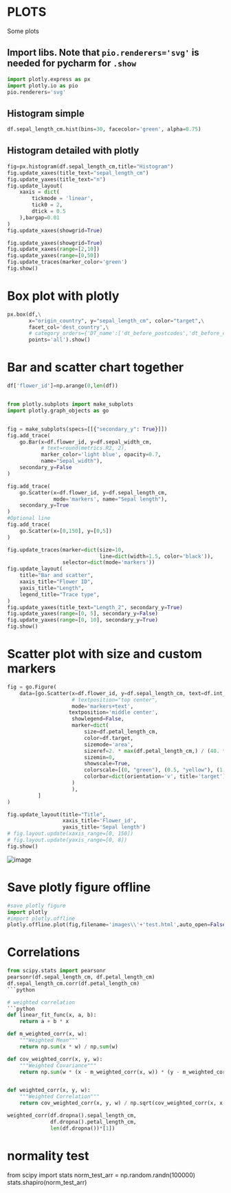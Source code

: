 # PLOTS

Some plots

## Import libs. Note that ```pio.renderers='svg'``` is needed for pycharm for ```.show```

```python
import plotly.express as px
import plotly.io as pio
pio.renderers='svg'
```

## Histogram simple
```python
df.sepal_length_cm.hist(bins=30, facecolor='green', alpha=0.75)
```

## Histogram detailed with plotly
```python
fig=px.histogram(df.sepal_length_cm,title="Histogram")
fig.update_xaxes(title_text="sepal_length_cm")
fig.update_yaxes(title_text="n")
fig.update_layout(
    xaxis = dict(
        tickmode = 'linear',
        tick0 = 2,
        dtick = 0.5
    ),bargap=0.01
)
fig.update_xaxes(showgrid=True)

fig.update_yaxes(showgrid=True)
fig.update_xaxes(range=[2,10])
fig.update_yaxes(range=[0,50])
fig.update_traces(marker_color='green')
fig.show()
```

# Box plot with plotly
```python
px.box(df,\
       x="origin_country", y="sepal_length_cm", color="target",\
       facet_col='dest_country',\
       # category_orders={'DT_name':['dt_before_postcodes','dt_before_corridor','dt']},\
       points='all').show()
```

# Bar and scatter chart together 

```python
df['flower_id']=np.arange(0,len(df))


from plotly.subplots import make_subplots
import plotly.graph_objects as go


fig = make_subplots(specs=[[{"secondary_y": True}]])
fig.add_trace(
    go.Bar(x=df.flower_id, y=df.sepal_width_cm,
           # text=round(metrics.R2, 2),
           marker_color='light blue', opacity=0.7,
           name="Sepal_width"),
    secondary_y=False
)

fig.add_trace(
    go.Scatter(x=df.flower_id, y=df.sepal_length_cm,
               mode='markers', name="Sepal length"),
    secondary_y=True
)
#Optional line
fig.add_trace(
    go.Scatter(x=[0,150], y=[0,5])
)

fig.update_traces(marker=dict(size=10,
                              line=dict(width=1.5, color='black')),
                  selector=dict(mode='markers'))
fig.update_layout(
    title="Bar and scatter",
    xaxis_title="Flower ID",
    yaxis_title="Length",
    legend_title="Trace type",
)
fig.update_yaxes(title_text="Length_2", secondary_y=True)
fig.update_yaxes(range=[0, 5], secondary_y=False)
fig.update_yaxes(range=[0, 10], secondary_y=True)
fig.show()
```
# Scatter plot with size and custom markers
```python
fig = go.Figure(
    data=[go.Scatter(x=df.flower_id, y=df.sepal_length_cm, text=df.int_class,
                     # textposition="top center",
                     mode='markers+text',
                    textposition='middle center',
                     showlegend=False,
                     marker=dict(
                         size=df.petal_length_cm,
                         color=df.target,
                         sizemode='area',
                         sizeref=2. * max(df.petal_length_cm,) / (40. ** 2),
                         sizemin=0,
                         showscale=True,
                         colorscale=[(0, "green"), (0.5, "yellow"), (1, "red")],
                         colorbar=dict(orientation='v', title='target')
                     )
                     ),
          ]
)

fig.update_layout(title="Title",
                  xaxis_title='Flower_id',
                  yaxis_title='Sepal length')
# fig.layout.update(xaxis_range=[0, 150])
# fig.layout.update(yaxis_range=[0, 8])
fig.show()
```
![image](https://github.com/volkangumuskaya/Personal_cheat_sheet/assets/54629964/80eb29d9-68f1-4c3d-b36a-dfec3dd459a1)

# Save plotly figure offline 
```python
#save plotly figure
import plotly
#import plotly.offline
plotly.offline.plot(fig,filename='images\\'+'test.html',auto_open=False)
```

# Correlations
```python
from scipy.stats import pearsonr
pearsonr(df.sepal_length_cm, df.petal_length_cm)
df.sepal_length_cm.corr(df.petal_length_cm)
```python

# weighted correlation
```python
def linear_fit_func(x, a, b):
    return a + b * x

def m_weighted_corr(x, w):
    """Weighted Mean"""
    return np.sum(x * w) / np.sum(w)

def cov_weighted_corr(x, y, w):
    """Weighted Covariance"""
    return np.sum(w * (x - m_weighted_corr(x, w)) * (y - m_weighted_corr(y, w))) / np.sum(w)


def weighted_corr(x, y, w):
    """Weighted Correlation"""
    return cov_weighted_corr(x, y, w) / np.sqrt(cov_weighted_corr(x, x, w) * cov_weighted_corr(y, y, w))

weighted_corr(df.dropna().sepal_length_cm,
              df.dropna().petal_length_cm,
              len(df.dropna())*[1])
```

# normality test
from scipy import stats
norm_test_arr = np.random.randn(100000)
stats.shapiro(norm_test_arr)
